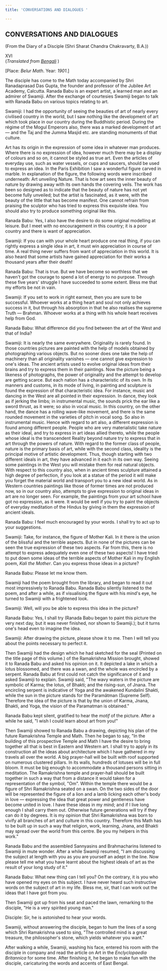 ```yaml
---
title: 'CONVERSATIONS AND DIALOGUES '

---
```





  

## CONVERSATIONS AND DIALOGUES

(From the Diary of a Disciple (Shri Sharat Chandra Chakravarty, B.A.))

XVI  
(*Translated from [Bengali](swami_shishya_33e7_16.pdf)* )

\[Place: *Belur Math*. Year: *1901*.\]

The disciple has come to the Math today accompanied by Shri Ranadaprasad
Das Gupta, the founder and professor of the Jubilee Art Academy,
Calcutta. Ranada Babu is an expert artist, a learned man and an admirer
of Swamiji. After the exchange of courtesies Swamiji began to talk with
Ranada Babu on various topics relating to art.

Swamiji: I had the opportunity of seeing the beauties of art of nearly
every civilised country in the world, but I saw nothing like the
development of art which took place in our country during the Buddhistic
period. During the régime of the Mogul Emperors also, there was a marked
development of art — and the Taj and the Jumma Masjid etc. are standing
monuments of that culture.

Art has its origin in the expression of some idea in whatever man
produces. Where there is no expression of idea, however much there may
be a display of colours and so on, it cannot be styled as true art. Even
the articles of everyday use, such as water vessels, or cups and
saucers, should be used to express an idea. In the Paris Exhibition I
saw a wonderful figure carved in marble. In explanation of the figure,
the following words were inscribed underneath: Art unveiling Nature.
That is how art sees the inner beauty of nature by drawing away with its
own hands the covering veils. The work has been so designed as to
indicate that the beauty of nature has not yet become fully unveiled;
but the artist is fascinated, as it were, with the beauty of the little
that has become manifest. One cannot refrain from praising the sculptor
who has tried to express this exquisite idea. You should also try to
produce something original like this.

Ranada Babu: Yes, I also have the desire to do some original modelling
at leisure. But I meet with no encouragement in this country; it is a
poor country and there is want of appreciation.

Swamiji: If you can with your whole heart produce one real thing, if you
can rightly express a single idea in art, it must win appreciation in
course of time. A real thing never suffers from want of appreciation in
this world. It is also heard that some artists have gained appreciation
for their works a thousand years after their death!

Ranada Babu: That is true. But we have become so worthless that we
haven't got the courage to spend a lot of energy to no purpose. Through
these five years' struggle I have succeeded to some extent. Bless me
that my efforts be not in vain.

Swamiji: If you set to work in right earnest, then you are sure to be
successful. Whoever works at a thing heart and soul not only achieves
success in it, but through his absorption in that he also realises the
supreme Truth — Brahman. Whoever works at a thing with his whole heart
receives help from God.

Ranada Babu: What difference did you find between the art of the West
and that of India?

Swamiji: It is nearly the same everywhere. Originality is rarely found.
In those countries pictures are painted with the help of models obtained
by photographing various objects. But no sooner does one take the help
of machinery than all originality vanishes — one cannot give expression
to one's ideas. The ancient artists used to evolve original ideas from
their brains and try to express them in their paintings. Now the picture
being a likeness of photographs, the power of originality and the
attempt to develop are getting scarce. But each nation has a
characteristic of its own. In its manners and customs, in its mode of
living, in painting and sculpture is found the expression of that
characteristic idea. For instance, music and dancing in the West are all
pointed in their expression. In dance, they look as if jerking the
limbs; in instrumental music, the sounds prick the ear like a sword
thrust, as it were; so also in vocal music. In this country, on the
other hand, the dance has a rolling wave-like movement, and there is the
same rounded movement in the varieties of pitch in vocal song. So also
in instrumental music. Hence with regard to art also, a different
expression is found among different people. People who are very
materialistic take nature as their ideal, and try to express in art
ideas allied thereto, while the people whose ideal is the transcendent
Reality beyond nature try to express that in art through the powers of
nature. With regard to the former class of people, nature is the primary
basis of art, while with the second class, ideality is the principal
motive of artistic development. Thus, though starting with two different
ideals in art, they have advanced in it each in its own way. Seeing some
paintings in the West you will mistake them for real natural objects.
With respect to this country also, when in ancient times sculpture
attained a high degree of perfection, if you look at a statue of the
period it will make you forget the material world and transport you to a
new ideal world. As in Western countries paintings like those of former
times are not produced now, so in our country also, attempts to give
expression to original ideas in art are no longer seen. For example, the
paintings from your art school have got no expression, as it were. It
would be well if you try to paint the objects of everyday meditation of
the Hindus by giving in them the expression of ancient ideals.

Ranada Babu: I feel much encouraged by your words. I shall try to act up
to your suggestions.

Swamiji: Take, for instance, the figure of Mother Kali. In it there is
the union of the blissful and the terrible aspects. But in none of the
pictures can be seen the true expression of these two aspects. Far from
this, there is no attempt to express adequately even one of these two
aspects! I have tried to put down some ideas of the terrible aspects of
Mother Kali in my English poem, *Kali the Mother*. Can you express those
ideas in a picture?

Ranada Babu: Please let me know them.

Swamiji had the poem brought from the library, and began to read it out
most impressively to Ranada Babu. Ranada Babu silently listened to the
poem, and after a while, as if visualising the figure with his mind's
eye, he turned to Swamiji with a frightened look.

Swamiji: Well, will you be able to express this idea in the picture?

Ranada Babu: Yes, I shall try (Ranada Babu began to paint this picture
the very next day, but it was never finished, nor shown to Swamiji.);
but it turns one's head even to imagine the idea.

Swamiji: After drawing the picture, please show it to me. Then I will
tell you about the points necessary to perfect it.

Then Swamiji had the design which he had sketched for the seal (Printed
on the title page of this volume.) of the Ramakrishna Mission brought,
showed it to Ranada Babu and asked his opinion on it. It depicted a lake
in which a lotus blossomed, and there was a swan, and the whole was
encircled by a serpent. Ranada Babu at first could not catch the
significance of it and asked Swamiji to explain. Swamiji said, "The wavy
waters in the picture are symbolic of Karma; the lotus, of Bhakti; and
the rising-sun, of Jnana. The encircling serpent is indicative of Yoga
and the awakened Kundalini Shakti, while the sun in the picture stands
for the Paramâtman (Supreme Self). Therefore the idea of the picture is
that by the union of Karma, Jnana, Bhakti, and Yoga, the vision of the
Paramatman is obtained."

Ranada Babu kept silent, gratified to hear the *motif* of the picture.
After a while he said, "I wish I could learn about art from you!"

Then Swamiji showed to Ranada Babu a drawing, depicting his plan of the
future Ramakrishna Temple and Math. Then he began to say, "In the
building of this prospective Temple and Math I have the desire to bring
together all that is best in Eastern and Western art. I shall try to
apply in its construction all the ideas about architecture which I have
gathered in my travels all over the world. A big prayer-hall will be
built with roof supported on numerous clustered pillars. In its walls,
hundreds of lotuses will be in full bloom. It must be big enough to
accommodate a thousand persons sitting in meditation. The Ramakrishna
temple and prayer-hall should be built together in such a way that from
a distance it would taken for a representation of the symbol, "Om".
Within the temple there would be a figure of Shri Ramakrishna seated on
a swan. On the two sides of the door will be represented the figure of a
lion and a lamb licking each other's body in love — expressing the idea
that great power and gentleness have become united in love. I have these
ideas in my mind; and if I live long enough I shall carry them out.
Otherwise future generations will try if they can do it by degrees. It
is my opinion that Shri Ramakrishna was born to vivify all branches of
art and culture in this country. Therefore this Math has to be built up
in such a way that religion, work, learning, Jnana, and Bhakti may
spread over the world from this centre. Be you my helpers in this work."

Ranada Babu and the assembled Sannyasins and Brahmacharins listened to
Swamiji in mute wonder. After a while Swamiji resumed, "I am discussing
the subject at length with you as you are yourself an adept in the line.
Now please tell me what you have learnt about the highest ideals of art
as the result of your long study of it."

Ranada Babu: What new thing can I tell you? On the contrary, it is you
who have opened my eyes on this subject. I have never heard such
instructive words on the subject of art in my life. Bless me, sir, that
I can work out the ideas that I have got from you.

Then Swamiji got up from his seat and paced the lawn, remarking to the
disciple, "He is a very spirited young man."

Disciple: Sir, he is astonished to hear your words.

Swamiji, without answering the disciple, began to hum the lines of a
song which Shri Ramakrishna used to sing, "The controlled mind is a
great treasure, the philosopher's stone, which yields whatever you
want."

After walking a while, Swamiji, washing his face, entered his room with
the disciple in company and read the article on Art in the
*Enclyclopaedia Britannica* for some time. After finishing it, he began
to make fun with the disciple, caricaturing the words and accents of
East Bengal.


